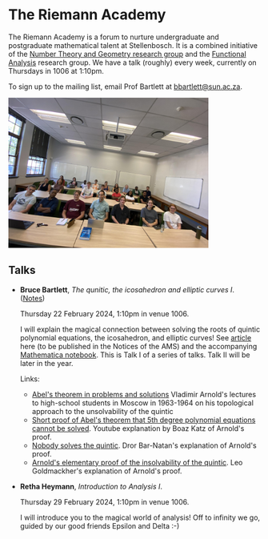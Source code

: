 # The Riemann Academy

The Riemann Academy is a forum to nurture undergraduate and postgraduate mathematical talent at Stellenbosch. It is a combined initiative of the [Number Theory and Geometry research group](https://math.sun.ac.za/research/groups/number-theory-geometry/) and the [Functional Analysis](https://math.sun.ac.za/research/groups/functional-analysis/) research group. We have a talk (roughly) every week, currently on Thursdays in 1006 at 1:10pm.

To sign up to the mailing list, email Prof Bartlett at bbartlett@sun.ac.za.

<img src="class_pic.jpg" width=400 />

## Talks

* **Bruce Bartlett**, *The qunitic, the icosahedron and elliptic curves I*. ([Notes](bruce_22Feb2024.pdf))
  
    Thursday 22 February 2024, 1:10pm in venue 1006.  

    I will explain the magical connection between solving the roots of quintic polynomial equations, the icosahedron, and elliptic curves! See [article](<https://math.sun.ac.za/bbartlett/assets/quintic/The quintic, the icosahedron and elliptic curves.pdf>) here (to be published in the Notices of the AMS) and the accompanying [Mathematica notebook](<https://math.sun.ac.za/bbartlett/assets/quintic/The quintic, the icosahedron and elliptic curves.nb>). This is Talk I of a series of talks. Talk II will be later in the year.

  Links:
  * [Abel's theorem in problems and solutions](https://www.maths.ed.ac.uk/~v1ranick/papers/abel.pdf) Vladimir Arnold's lectures to high-school students in Moscow in 1963-1964 on his topological approach to the unsolvability of the quintic
  * [Short proof of Abel's theorem that 5th degree polynomial equations cannot be solved](https://www.youtube.com/watch?v=RhpVSV6iCko). Youtube explanation by Boaz Katz of Arnold's proof.
  * [Nobody solves the quintic](https://www.math.toronto.edu/~drorbn/Talks/Sydney-1708/index.html). Dror Bar-Natan's explanation of Arnold's proof.
  * [Arnold's elementary proof of the insolvability of the quintic](https://web.williams.edu/Mathematics/lg5/394/ArnoldQuintic.pdf). Leo Goldmackher's explanation of Arnold's proof.


* **Retha Heymann**, *Introduction to Analysis I*.
  
    Thursday 29 February 2024, 1:10pm in venue 1006. 

    I will introduce you to the magical world of analysis! Off to infinity we go, guided by our good friends Epsilon and Delta :-)
